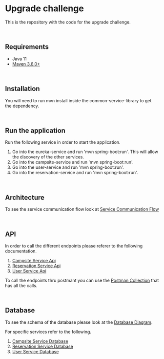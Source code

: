 # Upgrade challenge

This is the repository with the code for the upgrade challenge.

<br />

## Requirements 

* Java 11
* [Maven 3.6.0+](https://maven.apache.org/download.cgi)

<br />

## Installation

You will need to run mvn install inside the common-service-library to get the dependency.

<br />

## Run the application

Run the following service in order to start the application.

1. Go into the eureka-service and run 'mvn spring-boot:run'. This will allow the discovery of the other services.
2. Go into the campsite-service and run 'mvn spring-boot:run'.
3. Go into the user-service and run 'mvn spring-boot:run'.
4. Go into the reservation-service and run 'mvn spring-boot:run'.

<br />

## Architecture

To see the service communication flow look at [Service Communication Flow](docs/diagram/service_communication_flow.png)

<br />

## API

In order to call the different endpoints please referer to the following documentation.

1. [Campsite Service Api](campsite-service/docs/openApiDefinition/CampsiteOpenApiDefinition.yaml)
2. [Reservation Service Api](reservation-service/docs/openApiDefinition/ReservationOpenApiDefinition.yaml)
3. [User Service Api](user-service/docs/openApiDefinition/UserOpenApiDefinition.yaml)

To call the endpoints thru postmant you can use the [Postman Collection](docs/postman/upgrade_challenge_postman_collection.json) that has all the calls.

<br />

## Database

To see the schema of the database please look at the [Database Diagram](docs/database/challenge_database_schema.png).

For specific services refer to the following.

1. [Campsite Service Database](campsite-service/docs/database/campsite_db_schema.png)
2. [Reservation Service Database](reservation-service/docs/database/reservation_db_schema.png)
3. [User Service Database](user-service/docs/database/user_db_schema.png)